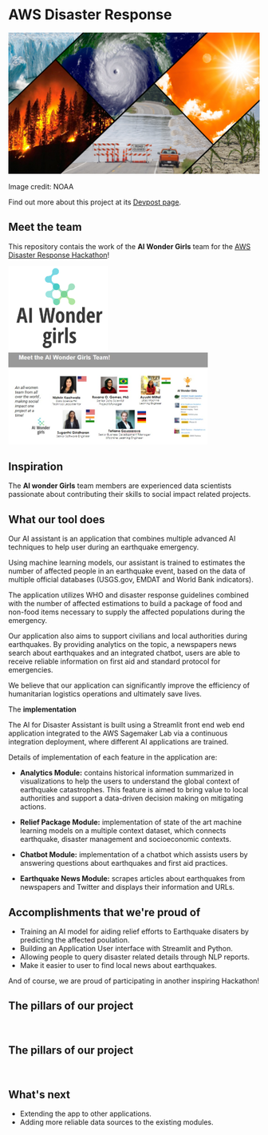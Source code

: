 # AWS Disaster Response

<img src="images/PHOTO-Climate-Collage-Diagonal-Design-NOAA-Communications-080621.jpg" width="600">

Image credit: NOAA

Find out more about this project at its [Devpost page](https://devpost.com/submit-to/14056-aws-disaster-response-hackathon/manage/submissions).

## Meet the team

This repository contais the work of the **AI Wonder Girls** team for the [AWS Disaster Response Hackathon](https://awsdisasterresponse.devpost.com/)! 

<img src="images/AIWonderGirlsLogo_small.png" width="200">

<img src="images/Screenshot 2022-02-06 113701.jpg" width="400">

## Inspiration 
The **AI wonder Girls** team members are experienced data scientists passionate about contributing their skills to social impact related projects.

## What our tool does
Our AI assistant is an application that combines multiple advanced AI techniques to help user during an earthquake emergency.

Using machine learning models, our assistant is trained to estimates the number of affected people in an earthquake event, based on the data of multiple official databases (USGS.gov, EMDAT and World Bank indicators).

The application utilizes WHO and disaster response guidelines combined with the number of affected estimations to build a package of food and non-food items necessary to supply the affected populations during the emergency.

Our application also aims to support civilians and local authorities during earthquakes. By providing analytics on the topic, a newspapers news search about earthquakes and an integrated chatbot, users are able to receive reliable information on first aid and standard protocol for emergencies.

We believe that our application can significantly improve the efficiency of humanitarian logistics operations and ultimately save lives.

The **implementation** 

The AI for Disaster Assistant is built using a Streamlit front end web end application integrated to the AWS Sagemaker Lab via a continuous integration deployment, where different AI applications are trained.

Details of implementation of each feature in the application are:

  - **Analytics Module:** contains historical information summarized in visualizations to help the users to understand the global context of earthquake catastrophes. This feature is aimed to bring value to local authorities and support a data-driven decision making on mitigating actions.

- **Relief Package Module:** implementation of state of the art machine learning models on a multiple context dataset, which connects earthquake, disaster management and socioeconomic contexts.

- **Chatbot Module:** implementation of a chatbot which assists users by answering questions about earthquakes and first aid practices.

 - **Earthquake News Module:** scrapes articles about earthquakes from newspapers and Twitter and displays their information and URLs.

## Accomplishments that we're proud of
- Training an AI model for aiding relief efforts to Earthquake disaters by predicting the affected poulation.
- Building an Application User interface with Streamlit and Python.
- Allowing people to query disaster related details through NLP reports. 
- Make it easier to user to find local news about earthquakes. 

And of course, we are proud of participating in another inspiring Hackathon!
 

## The pillars of our project

<img src=" " width="500">


## The pillars of our project

<img src=" " width="500">


## What's next 
- Extending the app to other applications.
- Adding more reliable data sources to the existing modules.
